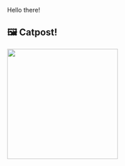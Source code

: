 Hello there!



## 🖼️ Catpost!

<sub>
    <img src="https://cdn2.thecatapi.com/images/bj1.jpg" height="256">
</sub>

